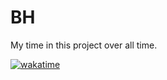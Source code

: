 # BH

My time in this project over all time.

[![wakatime](https://wakatime.com/badge/user/71644a43-5c26-4b1d-8345-440f6204e486/project/3fac62be-542d-49c8-863c-a715c843b9fb.svg)](https://wakatime.com/badge/user/71644a43-5c26-4b1d-8345-440f6204e486/project/3fac62be-542d-49c8-863c-a715c843b9fb)
